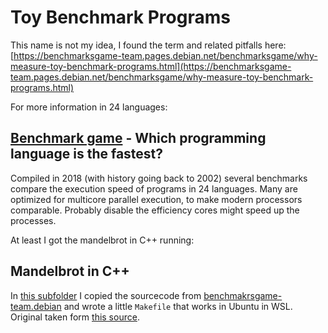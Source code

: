 # Toy Benchmark Programs

This name is not my idea, I found the term and related pitfalls here: [https://benchmarksgame-team.pages.debian.net/benchmarksgame/why-measure-toy-benchmark-programs.html](https://benchmarksgame-team.pages.debian.net/benchmarksgame/why-measure-toy-benchmark-programs.html)

For more information in 24 languages:

## [Benchmark game](https://benchmarksgame-team.pages.debian.net/benchmarksgame/) - Which programming language is the fastest?

Compiled in 2018 (with history going back to 2002) several benchmarks compare the execution speed of programs in 24 languages. Many are optimized for multicore parallel execution, to make modern processors comparable. Probably disable the efficiency cores might speed up the processes.

At least I got the mandelbrot in C++ running:

## Mandelbrot in C++

In [this subfolder](mandelbrot_cpp) I copied the sourcecode from [benchmakrsgame-team.debian]() and wrote a little `Makefile` that works in Ubuntu in WSL. Original taken form [this source](https://benchmarksgame-team.pages.debian.net/benchmarksgame/program/mandelbrot-gpp-6.html).

